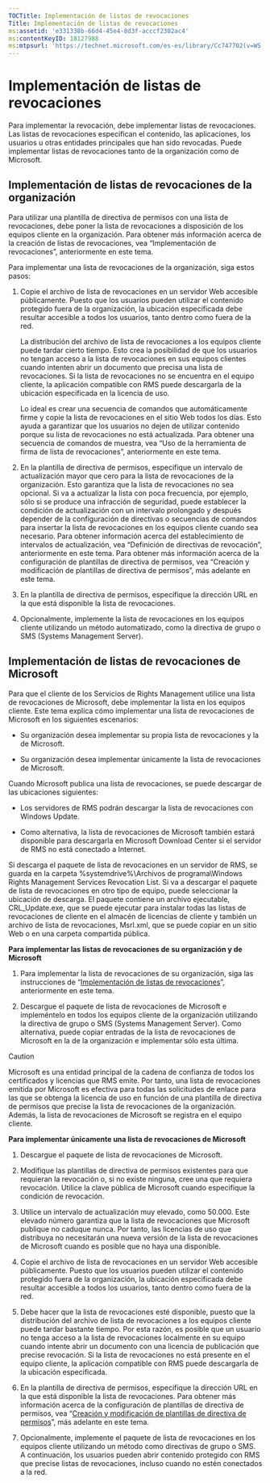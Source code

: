 ```yaml
---
TOCTitle: Implementación de listas de revocaciones
Title: Implementación de listas de revocaciones
ms:assetid: 'e331338b-66d4-45e4-8d3f-acccf2302ac4'
ms:contentKeyID: 18127988
ms:mtpsurl: 'https://technet.microsoft.com/es-es/library/Cc747702(v=WS.10)'
---
```


Implementación de listas de revocaciones
========================================

Para implementar la revocación, debe implementar listas de revocaciones. Las listas de revocaciones especifican el contenido, las aplicaciones, los usuarios u otras entidades principales que han sido revocadas. Puede implementar listas de revocaciones tanto de la organización como de Microsoft.

Implementación de listas de revocaciones de la organización
-----------------------------------------------------------

Para utilizar una plantilla de directiva de permisos con una lista de revocaciones, debe poner la lista de revocaciones a disposición de los equipos cliente en la organización. Para obtener más información acerca de la creación de listas de revocaciones, vea “Implementación de revocaciones”, anteriormente en este tema.

Para implementar una lista de revocaciones de la organización, siga estos pasos:

1.  Copie el archivo de lista de revocaciones en un servidor Web accesible públicamente. Puesto que los usuarios pueden utilizar el contenido protegido fuera de la organización, la ubicación especificada debe resultar accesible a todos los usuarios, tanto dentro como fuera de la red.

    La distribución del archivo de lista de revocaciones a los equipos cliente puede tardar cierto tiempo. Esto crea la posibilidad de que los usuarios no tengan acceso a la lista de revocaciones en sus equipos clientes cuando intenten abrir un documento que precisa una lista de revocaciones. Si la lista de revocaciones no se encuentra en el equipo cliente, la aplicación compatible con RMS puede descargarla de la ubicación especificada en la licencia de uso.

    Lo ideal es crear una secuencia de comandos que automáticamente firme y copie la lista de revocaciones en el sitio Web todos los días. Esto ayuda a garantizar que los usuarios no dejen de utilizar contenido porque su lista de revocaciones no está actualizada. Para obtener una secuencia de comandos de muestra, vea “Uso de la herramienta de firma de lista de revocaciones”, anteriormente en este tema.

2.  En la plantilla de directiva de permisos, especifique un intervalo de actualización mayor que cero para la lista de revocaciones de la organización. Esto garantiza que la lista de revocaciones no sea opcional. Si va a actualizar la lista con poca frecuencia, por ejemplo, sólo si se produce una infracción de seguridad, puede establecer la condición de actualización con un intervalo prolongado y después depender de la configuración de directivas o secuencias de comandos para insertar la lista de revocaciones en los equipos cliente cuando sea necesario. Para obtener información acerca del establecimiento de intervalos de actualización, vea “Definición de directivas de revocación”, anteriormente en este tema. Para obtener más información acerca de la configuración de plantillas de directiva de permisos, vea “Creación y modificación de plantillas de directiva de permisos”, más adelante en este tema.

3.  En la plantilla de directiva de permisos, especifique la dirección URL en la que está disponible la lista de revocaciones.

4.  Opcionalmente, implemente la lista de revocaciones en los equipos cliente utilizando un método automatizado, como la directiva de grupo o SMS (Systems Management Server).

Implementación de listas de revocaciones de Microsoft
-----------------------------------------------------

Para que el cliente de los Servicios de Rights Management utilice una lista de revocaciones de Microsoft, debe implementar la lista en los equipos cliente. Este tema explica cómo implementar una lista de revocaciones de Microsoft en los siguientes escenarios:

-   Su organización desea implementar su propia lista de revocaciones y la de Microsoft.

-   Su organización desea implementar únicamente la lista de revocaciones de Microsoft.

Cuando Microsoft publica una lista de revocaciones, se puede descargar de las ubicaciones siguientes:

-   Los servidores de RMS podrán descargar la lista de revocaciones con Windows Update.

-   Como alternativa, la lista de revocaciones de Microsoft también estará disponible para descargarla en Microsoft Download Center si el servidor de RMS no está conectado a Internet.

Si descarga el paquete de lista de revocaciones en un servidor de RMS, se guarda en la carpeta %systemdrive%\\Archivos de programa\\Windows Rights Management Services Revocation List. Si va a descargar el paquete de lista de revocaciones en otro tipo de equipo, puede seleccionar la ubicación de descarga. El paquete contiene un archivo ejecutable, CRL\_Update.exe, que se puede ejecutar para instalar todas las listas de revocaciones de cliente en el almacén de licencias de cliente y también un archivo de lista de revocaciones, Msrl.xml, que se puede copiar en un sitio Web o en una carpeta compartida pública.

**Para implementar las listas de revocaciones de su organización y de Microsoft**
1.  Para implementar la lista de revocaciones de su organización, siga las instrucciones de “[Implementación de listas de revocaciones](https://technet.microsoft.com/e331338b-66d4-45e4-8d3f-acccf2302ac4)”, anteriormente en este tema.

2.  Descargue el paquete de lista de revocaciones de Microsoft e impleméntelo en todos los equipos cliente de la organización utilizando la directiva de grupo o SMS (Systems Management Server). Como alternativa, puede copiar entradas de la lista de revocaciones de Microsoft en la de la organización e implementar sólo esta última.

> [!CAUTION]  
> Microsoft es una entidad principal de la cadena de confianza de todos los certificados y licencias que RMS emite. Por tanto, una lista de revocaciones emitida por Microsoft es efectiva para todas las solicitudes de enlace para las que se obtenga la licencia de uso en función de una plantilla de directiva de permisos que precise la lista de revocaciones de la organización. Además, la lista de revocaciones de Microsoft se registra en el equipo cliente. 

**Para implementar únicamente una lista de revocaciones de Microsoft**
1.  Descargue el paquete de lista de revocaciones de Microsoft.

2.  Modifique las plantillas de directiva de permisos existentes para que requieran la revocación o, si no existe ninguna, cree una que requiera revocación. Utilice la clave pública de Microsoft cuando especifique la condición de revocación.

3.  Utilice un intervalo de actualización muy elevado, como 50.000. Este elevado número garantiza que la lista de revocaciones que Microsoft publique no caduque nunca. Por tanto, las licencias de uso que distribuya no necesitarán una nueva versión de la lista de revocaciones de Microsoft cuando es posible que no haya una disponible.

4.  Copie el archivo de lista de revocaciones en un servidor Web accesible públicamente. Puesto que los usuarios pueden utilizar el contenido protegido fuera de la organización, la ubicación especificada debe resultar accesible a todos los usuarios, tanto dentro como fuera de la red.

5.  Debe hacer que la lista de revocaciones esté disponible, puesto que la distribución del archivo de lista de revocaciones a los equipos cliente puede tardar bastante tiempo. Por esta razón, es posible que un usuario no tenga acceso a la lista de revocaciones localmente en su equipo cuando intente abrir un documento con una licencia de publicación que precise revocación. Si la lista de revocaciones no está presente en el equipo cliente, la aplicación compatible con RMS puede descargarla de la ubicación especificada.

6.  En la plantilla de directiva de permisos, especifique la dirección URL en la que está disponible la lista de revocaciones. Para obtener más información acerca de la configuración de plantillas de directiva de permisos, vea “[Creación y modificación de plantillas de directiva de permisos](https://technet.microsoft.com/6014176f-ef71-4d29-b3e3-da129c18563d)”, más adelante en este tema.

7.  Opcionalmente, implemente el paquete de lista de revocaciones en los equipos cliente utilizando un método como directivas de grupo o SMS. A continuación, los usuarios pueden abrir contenido protegido con RMS que precise listas de revocaciones, incluso cuando no estén conectados a la red.